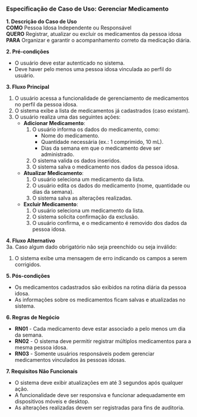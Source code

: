 ### Especificação de Caso de Uso: Gerenciar Medicamento

**1. Descrição do Caso de Uso**  
**COMO** Pessoa Idosa Independente ou Responsável  
**QUERO** Registrar, atualizar ou excluir os medicamentos da pessoa idosa  
**PARA** Organizar e garantir o acompanhamento correto da medicação diária.  

**2. Pré-condições**  
- O usuário deve estar autenticado no sistema.  
- Deve haver pelo menos uma pessoa idosa vinculada ao perfil do usuário.  

**3. Fluxo Principal**  
1. O usuário acessa a funcionalidade de gerenciamento de medicamentos no perfil da pessoa idosa.  
2. O sistema exibe a lista de medicamentos já cadastrados (caso existam).  
3. O usuário realiza uma das seguintes ações:  
   - **Adicionar Medicamento**:  
     1. O usuário informa os dados do medicamento, como:  
        - Nome do medicamento.  
        - Quantidade necessária (ex.: 1 comprimido, 10 mL).  
        - Dias da semana em que o medicamento deve ser administrado.  
     2. O sistema valida os dados inseridos.  
     3. O sistema salva o medicamento nos dados da pessoa idosa.  
   - **Atualizar Medicamento**:  
     1. O usuário seleciona um medicamento da lista.  
     2. O usuário edita os dados do medicamento (nome, quantidade ou dias da semana).  
     3. O sistema salva as alterações realizadas.  
   - **Excluir Medicamento**:  
     1. O usuário seleciona um medicamento da lista.  
     2. O sistema solicita confirmação da exclusão.  
     3. O usuário confirma, e o medicamento é removido dos dados da pessoa idosa.  

**4. Fluxo Alternativo**  
3a. Caso algum dado obrigatório não seja preenchido ou seja inválido:  
   1. O sistema exibe uma mensagem de erro indicando os campos a serem corrigidos.  

**5. Pós-condições**  
- Os medicamentos cadastrados são exibidos na rotina diária da pessoa idosa.  
- As informações sobre os medicamentos ficam salvas e atualizadas no sistema.  

**6. Regras de Negócio**  
- **RN01** - Cada medicamento deve estar associado a pelo menos um dia da semana.  
- **RN02** - O sistema deve permitir registrar múltiplos medicamentos para a mesma pessoa idosa.  
- **RN03** - Somente usuários responsáveis podem gerenciar medicamentos vinculados às pessoas idosas.  

**7. Requisitos Não Funcionais**  
- O sistema deve exibir atualizações em até 3 segundos após qualquer ação.  
- A funcionalidade deve ser responsiva e funcionar adequadamente em dispositivos móveis e desktop.  
- As alterações realizadas devem ser registradas para fins de auditoria.  
